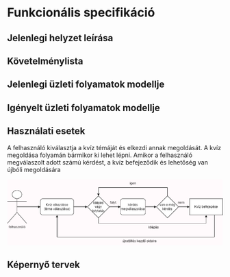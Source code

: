 # Funkcionális specifikáció

## Jelenlegi helyzet leírása

## Követelménylista

## Jelenlegi üzleti folyamatok modellje

## Igényelt üzleti folyamatok modellje

## Használati esetek
A felhasználó kiválasztja a kvíz témáját és elkezdi annak megoldását. A kvíz megoldása folyamán bármikor ki lehet lépni. Amikor a felhasználó megválaszolt adott számú kérdést, a kvíz befejeződik és lehetőség van újbóli megoldására

![Eset](Image/funkspec_hasznalati_eset1.png)

## Képernyő tervek